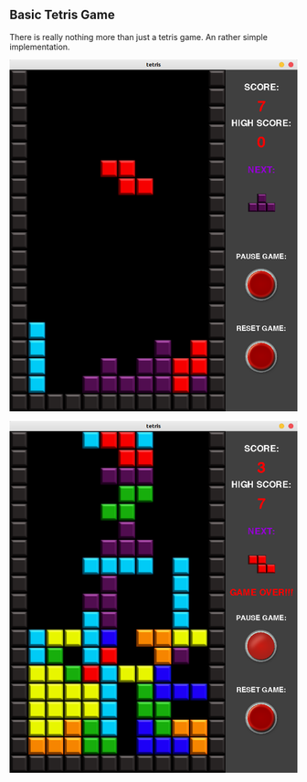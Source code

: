 ## Basic Tetris Game

There is really nothing more than just a tetris game. An rather simple implementation.

![image_1](screenshots/screen_shot1.png)

![image_2](screenshots/screen_shot2.png)
